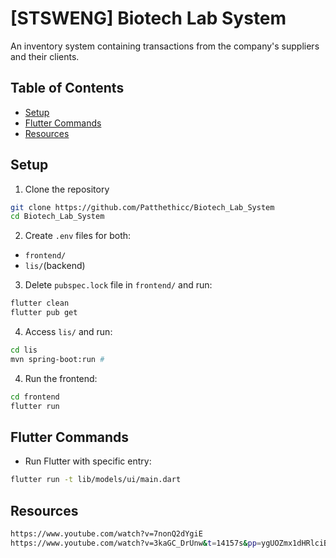 # [STSWENG] Biotech Lab System
An inventory system containing transactions from the company's suppliers and their clients.

## Table of Contents

- [Setup](#setup)
- [Flutter Commands](#flutter-commands)
- [Resources](#resources)


## Setup
1. Clone the repository
```bash
git clone https://github.com/Patthethicc/Biotech_Lab_System
cd Biotech_Lab_System
```
2. Create `.env` files for both:
- `frontend/`
- `lis/`(backend)
3. Delete `pubspec.lock` file in `frontend/` and run:
```bash
flutter clean
flutter pub get
```
4. Access `lis/` and run:
```bash 
cd lis 
mvn spring-boot:run #
```
4. Run the frontend:
```bash
cd frontend 
flutter run
```

## Flutter Commands
- Run Flutter with specific entry:
```bash
flutter run -t lib/models/ui/main.dart
```

## Resources
```bash
https://www.youtube.com/watch?v=7nonQ2dYgiE
https://www.youtube.com/watch?v=3kaGC_DrUnw&t=14157s&pp=ygUOZmx1dHRlciBiYXNpY3M%3D
```


